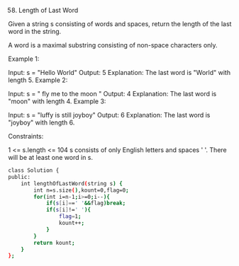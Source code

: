 58. Length of Last Word

Given a string s consisting of words and spaces, return the length of the last word in the string.

A word is a maximal 
substring
 consisting of non-space characters only.

 

Example 1:

Input: s = "Hello World"
Output: 5
Explanation: The last word is "World" with length 5.
Example 2:

Input: s = "   fly me   to   the moon  "
Output: 4
Explanation: The last word is "moon" with length 4.
Example 3:

Input: s = "luffy is still joyboy"
Output: 6
Explanation: The last word is "joyboy" with length 6.
 

Constraints:

1 <= s.length <= 104
s consists of only English letters and spaces ' '.
There will be at least one word in s.
```bash
class Solution {
public:
    int lengthOfLastWord(string s) {
        int n=s.size(),kount=0,flag=0;
        for(int i=n-1;i>=0;i--){
            if(s[i]==' '&&flag)break;
            if(s[i]!=' '){
                flag=1;
                kount++;
            }
        }
        return kount;
    }
};
